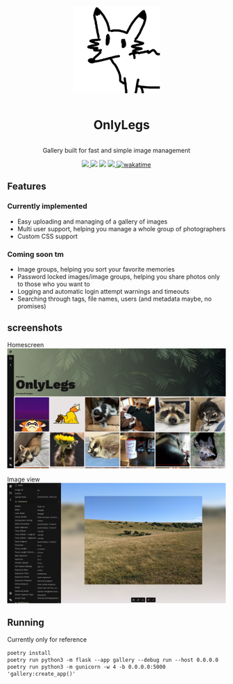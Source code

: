 <div align="center">
    <img src=".github/images/OnlyLegs.png" width="200" height="200"/>
    <div id="user-content-toc">
        <ul>
            <summary><h1 style="display: inline-block;">OnlyLegs</h1></summary>
        </ul>
    </div>
    <p>Gallery built for fast and simple image management</p>
</div>
<div align="center">
    <a href="https://git.leggy.dev/Fluffy/onlylegs">
        <img src="https://img.shields.io/badge/Gitea-34495E?style=for-the-badge&logo=gitea&logoColor=5D9425">
    </a>
    <img src="https://img.shields.io/badge/flask-%23000.svg?style=for-the-badge&logo=flask&logoColor=white">
    <img src="https://img.shields.io/badge/sqlite-%2307405e.svg?style=for-the-badge&logo=sqlite&logoColor=white">
    <a href="https://github.com/Fluffy-Bean/onlylegs/blob/main/LICENSE">
        <img src="https://img.shields.io/github/license/Fluffy-Bean/onlylegs?style=for-the-badge">
    </a>
    <a href="https://wakatime.com/badge/user/29bd1733-45f0-41c0-901e-d6daf49094d4/project/6aae41df-003f-4b17-ae8f-62cecfb3fc24">
        <img src="https://wakatime.com/badge/user/29bd1733-45f0-41c0-901e-d6daf49094d4/project/6aae41df-003f-4b17-ae8f-62cecfb3fc24.svg?style=for-the-badge" alt="wakatime">
        </a>
</div>

## Features
### Currently implemented
- Easy uploading and managing of a gallery of images
- Multi user support, helping you manage a whole group of photographers
- Custom CSS support

### Coming soon tm
- Image groups, helping you sort your favorite memories
- Password locked images/image groups, helping you share photos only to those who you want to
- Logging and automatic login attempt warnings and timeouts
- Searching through tags, file names, users (and metadata maybe, no promises)

## screenshots

Homescreen
![screenshot](.github/images/homepage.png)

Image view
![screenshot](.github/images/imageview.png)

## Running
Currently only for reference

    poetry install
    poetry run python3 -m flask --app gallery --debug run --host 0.0.0.0
    poetry run python3 -m gunicorn -w 4 -b 0.0.0.0:5000 'gallery:create_app()'